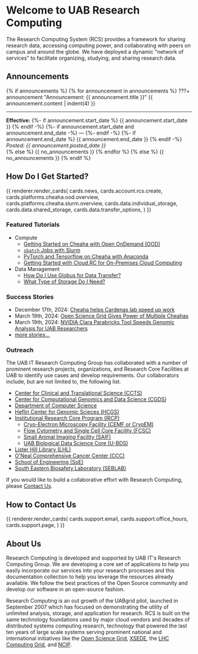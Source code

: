 # Welcome to UAB Research Computing

The Research Computing System (RCS) provides a framework for sharing research data, accessing computing power, and collaborating with peers on campus and around the globe. We have deployed a dynamic "network of services" to facilitate organizing, studying, and sharing research data.

## Announcements

<!-- markdownlint-disable MD046 -->
<!-- markdownlint-disable no-inline-html -->
{% if announcements %}
    {% for announcement in announcements %}
    ???+ announcement "Announcement: {{ announcement.title }}"
        {{ announcement.content | indent(4) }}
        <hr>
        <div class="dates">
            <div class="effective-dates">
                **Effective:**
                {%- if announcement.start_date %}
                {{ announcement.start_date }}
                {% endif -%}
                {%- if announcement.start_date and announcement.end_date -%}
                —
                {%- endif -%}
                {%- if announcement.end_date %}
                {{ announcement.end_date }}
                {% endif -%}
            </div>
            <div class="posted-date">
                _Posted: {{ announcement.posted_date }}_
            </div>
        </div>
    {% else %}
        {{ no_announcements }}
    {% endfor %}
{% else %}
    {{ no_announcements }}
{% endif %}
<!-- markdownlint-enable no-inline-html -->
<!-- markdownlint-enable MD046 -->

## How Do I Get Started?

{{
    renderer.render_cards(
        cards.news,
        cards.account.rcs.create,
        cards.platforms.cheaha.ood.overview,
        cards.platforms.cheaha.slurm.overview,
        cards.data.individual_storage,
        cards.data.shared_storage,
        cards.data.transfer_options,
    )
}}

### Featured Tutorials

- Compute
    - [Getting Started on Cheaha with Open OnDemand (OOD)](./cheaha/open_ondemand/index.md)
    - [`sbatch` Jobs with Slurm](./cheaha/slurm/slurm_tutorial.md)
    - [PyTorch and Tensorflow on Cheaha with Anaconda](./cheaha/tutorial/pytorch_tensorflow.md)
    - [Getting Started with Cloud.RC for On-Premises Cloud Computing](./uab_cloud/tutorial/index.md)
- Data Management
    - [How Do I Use Globus for Data Transfer?](./data_management/transfer/tutorial/index.md)
    - [What Type of Storage Do I Need?](./data_management/index.md#what-type-of-storage-do-i-need)

### Success Stories

- December 17th, 2024: [Cheaha helps Cardenas lab speed up work](https://www.uab.edu/it/news/item/cheaha-helps-cardenas-lab-speed-up-work)
- March 19th, 2024: [Open Science Grid Gives Power of Multiple Cheahas](https://www.uab.edu/it/news/item/open-science-grid)
- March 19th, 2024: [NVIDIA Clara Parabricks Tool Speeds Genomic Analysis for UAB Researchers](https://www.uab.edu/it/news/item/parabricks-speeds-genomic-analysis)
- [more stories...](https://www.uab.edu/it/news/research-computing)

### Outreach

The UAB IT Research Computing Group has collaborated with a number of prominent research projects, organizations, and Research Core Facilities at UAB to identify use cases and develop requirements. Our collaborators include, but are not limited to, the following list.

- [Center for Clinical and Translational Science (CCTS)](https://www.uab.edu/ccts/)
- [Center for Computational Genomics and Data Science (CGDS)](https://sites.uab.edu/cgds/)
- [Department of Computer Science](https://www.uab.edu/cas/computerscience/)
- [Heflin Center for Genomic Scieces (HCGS)](https://www.uab.edu/hcgs/)
- [Institutional Research Core Program (IRCP)](https://www.uab.edu/cores/ircp/)
    - [Cryo-Electron Microscopy Facility (CEMF or CryoEM)](https://www.uab.edu/cores/ircp/cryo-em)
    - [Flow Cytometry and Single Cell Core Facility (FCSC)](https://www.uab.edu/cores/ircp/fcsc)
    - [Small Animal Imaging Facility (SAIF)](https://www.uab.edu/cores/ircp/saif)
    - [UAB Biological Data Science Core (U-BDS)](https://www.uab.edu/cores/ircp/bds)
- [Lister Hill Library (LHL)](https://library.uab.edu/locations/lister-hill)
- [O'Neal Comprehensive Cancer Center (CCC)](https://www.onealcanceruab.org/)
- [School of Engineering (SoE)](https://www.uab.edu/engineering/home/)
- [South Eastern Biosafety Laboratory (SEBLAB)](https://www.uab.edu/research/seblab/)

If you would like to build a collaborative effort with Research Computing, please [Contact Us](#how-to-contact-us).

## How to Contact Us

{{
    renderer.render_cards(
        cards.support.email,
        cards.support.office_hours,
        cards.support.page,
    )
}}

## About Us

Research Computing is developed and supported by UAB IT's Research Computing Group. We are developing a core set of applications to help you easily incorporate our services into your research processes and this documentation collection to help you leverage the resources already available. We follow the best practices of the Open Source community and develop our software in an open-source fashion.

Research Computing is an out growth of the UABgrid pilot, launched in September 2007 which has focused on demonstrating the utility of unlimited analysis, storage, and application for research. RCS is built on the same technology foundations used by major cloud vendors and decades of distributed systems computing research, technology that powered the last ten years of large scale systems serving prominent national and international initiatives like the [Open Science Grid](https://osg-htc.org/), [XSEDE](https://www.xsede.org/), the [LHC Computing Grid](https://wlcg.web.cern.ch/), and [NCIP](https://datascience.cancer.gov/).

